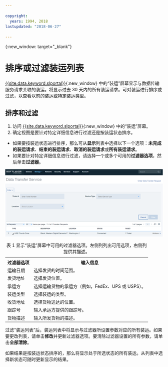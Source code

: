 ```yaml
---

copyright:
  years: 1994, 2018
lastupdated: "2018-06-27"

---
```

{:new_window: target="_blank"}

# 排序或过滤装运列表

[{{site.data.keyword.slportal}}](https://control.softlayer.com/){:new_window} 中的“装运”屏幕显示与数据传输服务请求关联的装运。将显示过去 30 天内的所有装运请求。可对装运进行排序或过滤，以查看以前的装运或特定装运类型。 

## 排序和过滤

1. 访问 [{{site.data.keyword.slportal}}](https://control.softlayer.com/){:new_window} 中的“装运”屏幕。 
2. 确定视图是要针对特定详细信息进行过滤还是按装运状态排序。
  - 如果要按装运状态进行排序，那么可从**显示**列表中选择以下一个选项：**未完成的装运请求**、**结束的装运请求**、**取消的装运请求**或**所有装运请求**。
  - 如果要针对特定详细信息进行过滤，请选择一个或多个可用的**过滤器选项**，然后单击**过滤器**。


![DTS 装运屏幕](/images/DTSShipmentScreen.PNG)

<table><caption>表 1 显示“装运”屏幕中可用的过滤器选项。左侧列列出可用选项，右侧列提供其描述。</caption>
<tr><th>过滤器选项</th><th>输入信息</th></tr>
<tr><td>运输日期</td><td>选择发货的时间范围。</td></tr>
<tr><td>发货地址</td><td>选择发货位置。</td></tr>
<tr><td>承运方</td><td>选择运输货物的承运方（例如，FedEx、UPS 或 USPS）。</td></tr>
<tr><td>装运类型</td><td>选择装运的类型。</td></tr>
<tr><td>收货地址</td><td>选择货物送达的位置。</td></tr>
<tr><td>跟踪号</td><td>输入承运方提供的跟踪号。</td></tr>
<tr><td>货物描述</td><td>输入所发货物的描述。</td></tr>
</table>


过滤“装运列表”后，装运列表中将显示与过滤器所设置参数对应的所有装运。如果要更改列表，请单击**修改**并更新过滤器选项。要清除过滤器设置的所有参数，请单击**全部清除**。 

如果结果是按装运状态排序的，那么将显示处于所选状态的所有装运。从列表中选择新状态可随时更新显示的结果。
